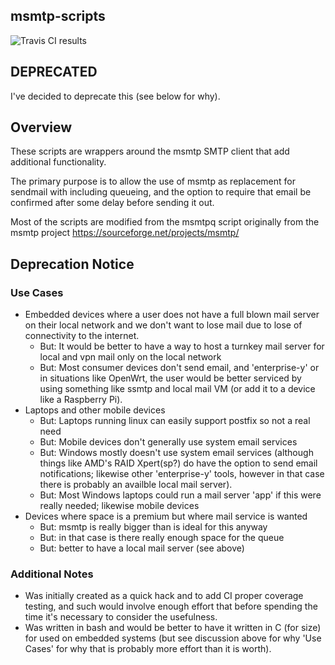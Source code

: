 msmtp-scripts
-------------


![Travis CI results](https://travis-ci.org/cshoredaniel/msmtp-scripts.svg?branch=master)

## DEPRECATED

I've decided to deprecate this (see below for why).

## Overview

These scripts are wrappers around the msmtp SMTP client
that add additional functionality.

The primary purpose is to allow the use of msmtp as
replacement for sendmail with including queueing,
and the option to require that email be confirmed
after some delay before sending it out.

Most of the scripts are modified from the msmtpq
script originally from the msmtp project
https://sourceforge.net/projects/msmtp/

## Deprecation Notice

### Use Cases

* Embedded devices where a user does not have a full blown mail server on their local network and we don't want to lose mail due to lose of connectivity to the internet.
  * But: It would be better to have a way to host a turnkey mail server for local and vpn mail only on the local network
  * But: Most consumer devices don't send email, and 'enterprise-y' or in situations like OpenWrt, the user would be better serviced by using something like ssmtp and local mail VM (or add it to a device like a Raspberry Pi).
* Laptops and other mobile devices
  * But: Laptops running linux can easily support postfix so not a real need
  * But: Mobile devices don't generally use system email services
  * But: Windows mostly doesn't use system email services (although things like AMD's RAID Xpert(sp?) do have the option to send email notifications; likewise other 'enterprise-y' tools, however in that case there is probably an availble local mail server).
  * But: Most Windows laptops could run a mail server 'app' if this were really needed; likewise mobile devices
* Devices where space is a premium but where mail service is wanted
  * But: msmtp is really bigger than is ideal for this anyway
  * But: in that case is there really enough space for the queue
  * But: better to have a local mail server (see above)

### Additional Notes

* Was initially created as a quick hack and to add CI proper coverage testing, and such would involve enough effort that before spending the time it's necessary to consider the usefulness.
* Was written in bash and would be better to have it written in C (for size) for used on embedded systems (but see discussion above for why 'Use Cases' for why that is probably more effort than it is worth).
